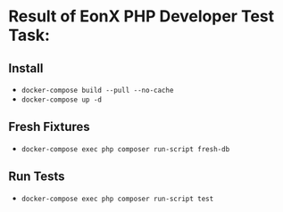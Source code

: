 # Result of EonX PHP Developer Test Task:

## Install

* `docker-compose build --pull --no-cache`
* `docker-compose up -d`

## Fresh Fixtures

* `docker-compose exec php composer run-script fresh-db`

## Run Tests

* `docker-compose exec php composer run-script test`

